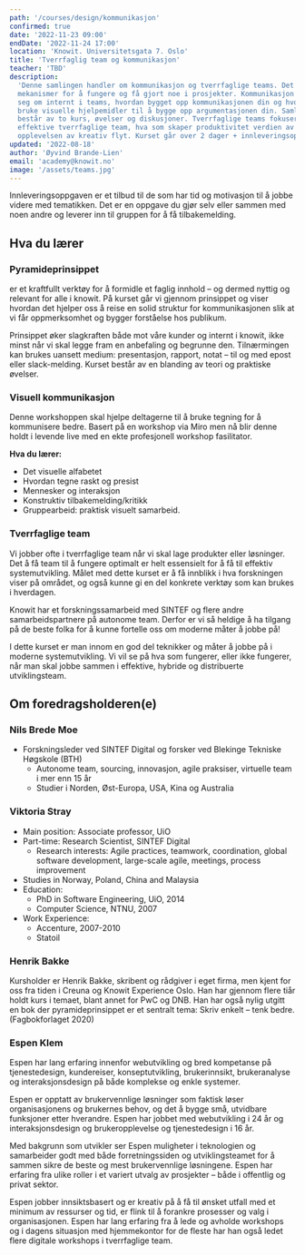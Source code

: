 ```yaml
---
path: '/courses/design/kommunikasjon'
confirmed: true
date: '2022-11-23 09:00'
endDate: '2022-11-24 17:00'
location: 'Knowit. Universitetsgata 7. Oslo'
title: 'Tverrfaglig team og kommunikasjon'
teacher: 'TBD'
description:
  'Denne samlingen handler om kommunikasjon og tverrfaglige teams. Det er to
  mekanismer for å fungere og få gjort noe i prosjekter. Kommunikasjon dreier
  seg om internt i teams, hvordan bygget opp kommunikasjonen din og hvordan
  bruke visuelle hjelpemidler til å bygge opp argumentasjonen din. Samlingen
  består av to kurs, øvelser og diskusjoner. Tverrfaglige teams fokuserer på:
  effektive tverrfaglige team, hva som skaper produktivitet verdien av flow og
  opplevelsen av kreativ flyt. Kurset går over 2 dager + innleveringsoppgave'
updated: '2022-08-18'
author: 'Øyvind Brande-Lien'
email: 'academy@knowit.no'
image: '/assets/teams.jpg'
---
```


Innleveringsoppgaven er et tilbud til de som har tid og motivasjon til å jobbe
videre med tematikken. Det er en oppgave du gjør selv eller sammen med noen
andre og leverer inn til gruppen for å få tilbakemelding.

## Hva du lærer

### Pyramideprinsippet

er et kraftfullt verktøy for å formidle et faglig innhold – og dermed nyttig
og relevant for alle i knowit. På kurset går vi gjennom prinsippet og viser
hvordan det hjelper oss å reise en solid struktur for kommunikasjonen slik at
vi får oppmerksomhet og bygger forståelse hos publikum.

Prinsippet øker slagkraften både mot våre kunder og internt i knowit, ikke
minst når vi skal legge fram en anbefaling og begrunne den. Tilnærmingen kan
brukes uansett medium: presentasjon, rapport, notat – til og med epost eller
slack-melding. Kurset består av en blanding av teori og praktiske øvelser.

### Visuell kommunikasjon

Denne workshoppen skal hjelpe deltagerne til å bruke tegning for å kommunisere
bedre. Basert på en workshop via Miro men nå blir denne holdt i levende live
med en ekte profesjonell workshop fasilitator.

**Hva du lærer:**

- Det visuelle alfabetet
- Hvordan tegne raskt og presist
- Mennesker og interaksjon
- Konstruktiv tilbakemelding/kritikk
- Gruppearbeid: praktisk visuelt samarbeid.

### Tverrfaglige team

Vi jobber ofte i tverrfaglige team når vi skal lage produkter eller løsninger.
Det å få team til å fungere optimalt er helt essensielt for å få til effektiv
systemutvikling. Målet med dette kurset er å få innblikk i hva forskningen
viser på området, og også kunne gi en del konkrete verktøy som kan brukes i
hverdagen.

Knowit har et forskningssamarbeid med SINTEF og flere andre samarbeidspartnere
på autonome team. Derfor er vi så heldige å ha tilgang på de beste folka for å
kunne fortelle oss om moderne måter å jobbe på!

I dette kurset er man innom en god del teknikker og måter å jobbe på i moderne
systemutvikling. Vi vil se på hva som fungerer, eller ikke fungerer, når man
skal jobbe sammen i effektive, hybride og distribuerte utviklingsteam.

## Om foredragsholderen(e)

### Nils Brede Moe

- Forskningsleder ved SINTEF Digital og forsker ved Blekinge Tekniske Høgskole
  (BTH)
  - Autonome team, sourcing, innovasjon, agile praksiser, virtuelle team i mer
    enn 15 år
  - Studier i Norden, Øst-Europa, USA, Kina og Australia

### Viktoria Stray

- Main position: Associate professor, UiO
- Part-time: Research Scientist, SINTEF Digital
  - Research interests: Agile practices, teamwork, coordination, global
    software development, large-scale agile, meetings, process improvement
- Studies in Norway, Poland, China and Malaysia
- Education:
  - PhD in Software Engineering, UiO, 2014
  - Computer Science, NTNU, 2007
- Work Experience:
  - Accenture, 2007-2010
  - Statoil

### Henrik Bakke

Kursholder er Henrik Bakke, skribent og rådgiver i eget firma, men kjent for
oss fra tiden i Creuna og Knowit Experience Oslo. Han har gjennom flere tiår
holdt kurs i temaet, blant annet for PwC og DNB. Han har også nylig utgitt en
bok der pyramideprinsippet er et sentralt tema: Skriv enkelt – tenk bedre.
(Fagbokforlaget 2020)

### Espen Klem

Espen har lang erfaring innenfor webutvikling og bred kompetanse på
tjenestedesign, kundereiser, konseptutvikling, brukerinnsikt, brukeranalyse og
interaksjonsdesign på både komplekse og enkle systemer.

Espen er opptatt av brukervennlige løsninger som faktisk løser organisasjonens
og brukernes behov, og det å bygge små, utvidbare funksjoner etter hverandre.
Espen har jobbet med webutvikling i 24 år og interaksjonsdesign og
brukeropplevelse og tjenestedesign i 16 år.

Med bakgrunn som utvikler ser Espen muligheter i teknologien og samarbeider
godt med både forretningssiden og utviklingsteamet for å sammen sikre de beste
og mest brukervennlige løsningene. Espen har erfaring fra ulike roller i et
variert utvalg av prosjekter – både i offentlig og privat sektor.

Espen jobber innsiktsbasert og er kreativ på å få til ønsket utfall med et
minimum av ressurser og tid, er flink til å forankre prosesser og valg i
organisasjonen. Espen har lang erfaring fra å lede og avholde workshops og i
dagens situasjon med hjemmekontor for de fleste har han også ledet flere
digitale workshops i tverrfaglige team.
